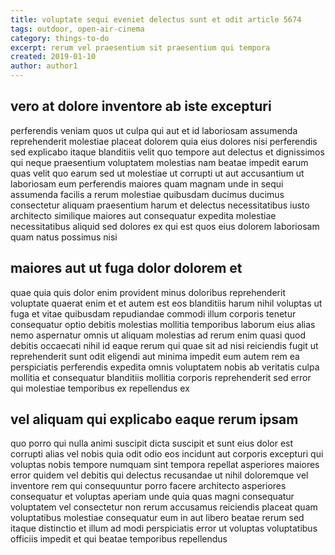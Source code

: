 ```yaml
---
title: voluptate sequi eveniet delectus sunt et odit article 5674
tags: outdoor, open-air-cinema
category: things-to-do
excerpt: rerum vel praesentium sit praesentium qui tempora
created: 2019-01-10
author: author1
---
```


## vero at dolore inventore ab iste excepturi

perferendis veniam quos ut culpa qui aut et id laboriosam assumenda reprehenderit molestiae placeat dolorem quia eius dolores nisi perferendis sed explicabo itaque blanditiis velit quo tempore aut delectus et dignissimos qui neque praesentium voluptatem molestias nam beatae impedit earum quas velit quo earum sed ut molestiae ut corrupti ut aut accusantium ut laboriosam eum perferendis maiores quam magnam unde in sequi assumenda facilis a rerum molestiae quibusdam ducimus ducimus consectetur aliquam praesentium harum et delectus necessitatibus iusto architecto similique maiores aut consequatur expedita molestiae necessitatibus aliquid sed dolores ex qui est quos eius dolorem laboriosam quam natus possimus nisi

## maiores aut ut fuga dolor dolorem et

quae quia quis dolor enim provident minus doloribus reprehenderit voluptate quaerat enim et et autem est eos blanditiis harum nihil voluptas ut fuga et vitae quibusdam repudiandae commodi illum corporis tenetur consequatur optio debitis molestias mollitia temporibus laborum eius alias nemo aspernatur omnis ut aliquam molestias ad rerum enim quasi quod debitis occaecati nihil id eaque rerum qui quae sit ad nisi reiciendis fugit ut reprehenderit sunt odit eligendi aut minima impedit eum autem rem ea perspiciatis perferendis expedita omnis voluptatem nobis ab veritatis culpa mollitia et consequatur blanditiis mollitia corporis reprehenderit sed error qui molestiae temporibus ex repellendus ex

## vel aliquam qui explicabo eaque rerum ipsam

quo porro qui nulla animi suscipit dicta suscipit et sunt eius dolor est corrupti alias vel nobis quia odit odio eos incidunt aut corporis excepturi qui voluptas nobis tempore numquam sint tempora repellat asperiores maiores error quidem vel debitis qui delectus recusandae ut nihil doloremque vel inventore rem qui consequuntur porro facere architecto asperiores consequatur et voluptas aperiam unde quia quas magni consequatur voluptatem vel consectetur non rerum accusamus reiciendis placeat quam voluptatibus molestiae consequatur eum in aut libero beatae rerum sed itaque distinctio et illum ad modi perspiciatis error ut voluptas voluptatibus officiis impedit et qui beatae temporibus repellendus
